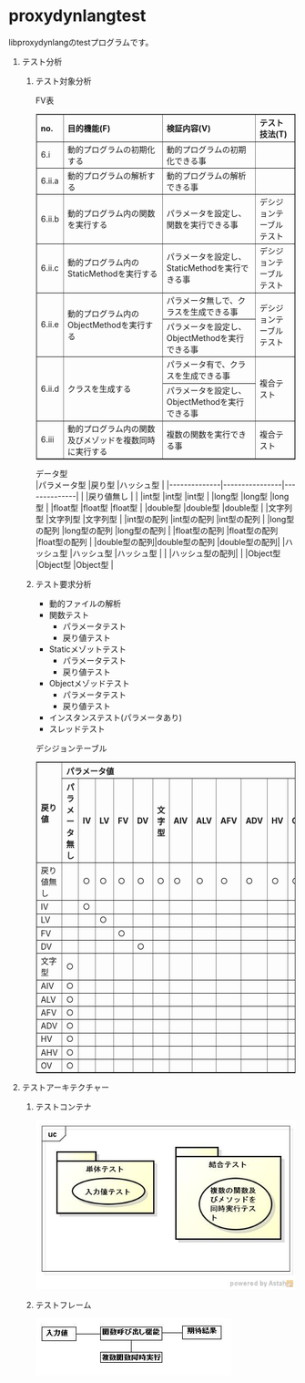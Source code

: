 proxydynlangtest
================
libproxydynlangのtestプログラムです。

1. テスト分析
    1. テスト対象分析
    
        FV表  
        
        <table border="1">
        <tr>
            <th>no.</th>
            <th>目的機能(F)</th>
            <th>検証内容(V)</th>
            <th>テスト技法(T)</th>
        </tr>
        <tr>
            <td>6.i</td>
            <td>動的プログラムの初期化する</td>
            <td>動的プログラムの初期化できる事</td>
            <td>　</td>
        </tr>
        <tr>
            <td>6.ii.a</td>
            <td>動的プログラムの解析する</td>
            <td>動的プログラムの解析できる事</td>
            <td>　</td>
        </tr>
        <tr>
            <td>6.ii.b</td>
            <td>動的プログラム内の関数を実行する</td>
            <td>パラメータを設定し、関数を実行できる事</td>
            <td>デシジョンテーブルテスト</td>
        </tr>
        <tr>
            <td>6.ii.c</td>
            <td>動的プログラム内のStaticMethodを実行する</td>
            <td>パラメータを設定し、StaticMethodを実行できる事</td>
            <td>デシジョンテーブルテスト</td>
        </tr>
        <tr>
            <td rowspan="2">6.ii.e</td>
            <td rowspan="2">動的プログラム内のObjectMethodを実行する</td>
            <td>パラメータ無しで、クラスを生成できる事</td>
            <td rowspan="2">デシジョンテーブルテスト</td>
        </tr>
        <tr>
            <td>パラメータを設定し、ObjectMethodを実行できる事</td>
        </tr>
        <tr>
            <td rowspan="2">6.ii.d</td>
            <td rowspan="2">クラスを生成する</td>
            <td>パラメータ有で、クラスを生成できる事</td>
            <td rowspan="2">複合テスト</td>
        </tr>
        <tr>
            <td>パラメータを設定し、ObjectMethodを実行できる事</td>
        </tr>
        <tr>
            <td>6.iii</td>
            <td>動的プログラム内の関数及びメゾッドを複数同時に実行する</td>
            <td>複数の関数を実行できる事</td>
            <td>複合テスト</td>
        </tr>
        </table>
    
        データ型  
        |パラメータ型  |戻り型          |ハッシュ型    |
        |--------------|----------------|--------------|
        |              |戻り値無し      |              |
        |int型         |int型           |int型         |
        |long型        |long型          |long型        |
        |float型       |float型         |float型       |
        |double型      |double型        |double型      |
        |文字列型      |文字列型        |文字列型      |
        |int型の配列   |int型の配列     |int型の配列   |
        |long型の配列  |long型の配列    |long型の配列  |
        |float型の配列 |float型の配列   |float型の配列 |
        |double型の配列|double型の配列  |double型の配列|
        |ハッシュ型    |ハッシュ型      |ハッシュ型    |
        |              |ハッシュ型の配列|              |
        |Object型      |Object型        |Object型      |
    
    1. テスト要求分析
        * 動的ファイルの解析
        * 関数テスト
          * パラメータテスト
          * 戻り値テスト
        * Staticメゾットテスト
          * パラメータテスト
          * 戻り値テスト
        * Objectメゾッドテスト
          * パラメータテスト
          * 戻り値テスト
        * インスタンステスト(パラメータあり)
        * スレッドテスト

        デシジョンテーブル  
        <table border="1">
        <tr>
            <th rowspan="2">戻り値</th>
            <th colspan="12">パラメータ値<th>
        </tr>
        <tr>
            <th>パラメータ無し</th>
            <th>IV</th>
            <th>LV</th>
            <th>FV</th>
            <th>DV</th>
            <th>文字型</th>
            <th>AIV</th>
            <th>ALV</th>
            <th>AFV</th>
            <th>ADV</th>
            <th>HV</th>
            <th>OV</th>
        </tr>
        <tr>
            <td>戻り値無し</td>
            <td><br/></td>
            <td>○</td>
            <td>○</td>
            <td>○</td>
            <td>○</td>
            <td>○</td>
            <td>○</td>
            <td>○</td>
            <td>○</td>
            <td>○</td>
            <td>○</td>
            <td>○</td>
        </tr>
        <tr>
            <td>IV</td>
            <td><br/></td>
            <td>○</td>
            <td><br/></td>
            <td><br/></td>
            <td><br/></td>
            <td><br/></td>
            <td><br/></td>
            <td><br/></td>
            <td><br/></td>
            <td><br/></td>
            <td><br/></td>
            <td><br/></td>
        </tr>
        <tr>
            <td>LV</td>
            <td><br/></td>
            <td><br/></td>
            <td>○</td>
            <td><br/></td>
            <td><br/></td>
            <td><br/></td>
            <td><br/></td>
            <td><br/></td>
            <td><br/></td>
            <td><br/></td>
            <td><br/></td>
            <td><br/></td>
        </tr>
        <tr>
            <td>FV</td>
            <td><br/></td>
            <td><br/></td>
            <td><br/></td>
            <td>○</td>
            <td><br/></td>
            <td><br/></td>
            <td><br/></td>
            <td><br/></td>
            <td><br/></td>
            <td><br/></td>
            <td><br/></td>
            <td><br/></td>
        </tr>
        <tr>
            <td>DV</td>
            <td><br/></td>
            <td><br/></td>
            <td><br/></td>
            <td><br/></td>
            <td>○</td>
            <td><br/></td>
            <td><br/></td>
            <td><br/></td>
            <td><br/></td>
            <td><br/></td>
            <td><br/></td>
            <td><br/></td>
        </tr>
        <tr>
            <td>文字型</td>
            <td>○</td>
            <td><br/></td>
            <td><br/></td>
            <td><br/></td>
            <td><br/></td>
            <td><br/></td>
            <td><br/></td>
            <td><br/></td>
            <td><br/></td>
            <td><br/></td>
            <td><br/></td>
            <td><br/></td>
        </tr>
        <tr>
            <td>AIV</td>
            <td>○</td>
            <td><br/></td>
            <td><br/></td>
            <td><br/></td>
            <td><br/></td>
            <td><br/></td>
            <td><br/></td>
            <td><br/></td>
            <td><br/></td>
            <td><br/></td>
            <td><br/></td>
            <td><br/></td>
        </tr>
        <tr>
            <td>ALV</td>
            <td>○</td>
            <td><br/></td>
            <td><br/></td>
            <td><br/></td>
            <td><br/></td>
            <td><br/></td>
            <td><br/></td>
            <td><br/></td>
            <td><br/></td>
            <td><br/></td>
            <td><br/></td>
            <td><br/></td>
        </tr>
        <tr>
            <td>AFV</td>
            <td>○</td>
            <td><br/></td>
            <td><br/></td>
            <td><br/></td>
            <td><br/></td>
            <td><br/></td>
            <td><br/></td>
            <td><br/></td>
            <td><br/></td>
            <td><br/></td>
            <td><br/></td>
            <td><br/></td>
        </tr>
        <tr>
            <td>ADV</td>
            <td>○</td>
            <td><br/></td>
            <td><br/></td>
            <td><br/></td>
            <td><br/></td>
            <td><br/></td>
            <td><br/></td>
            <td><br/></td>
            <td><br/></td>
            <td><br/></td>
            <td><br/></td>
            <td><br/></td>
        </tr>
        <tr>
            <td>HV</td>
            <td>○</td>
            <td><br/></td>
            <td><br/></td>
            <td><br/></td>
            <td><br/></td>
            <td><br/></td>
            <td><br/></td>
            <td><br/></td>
            <td><br/></td>
            <td><br/></td>
            <td><br/></td>
            <td><br/></td>
        </tr>
        <tr>
            <td>AHV</td>
            <td>○</td>
            <td><br/></td>
            <td><br/></td>
            <td><br/></td>
            <td><br/></td>
            <td><br/></td>
            <td><br/></td>
            <td><br/></td>
            <td><br/></td>
            <td><br/></td>
            <td><br/></td>
            <td><br/></td>
        </tr>
        <tr>
            <td>OV</td>
            <td>○</td>
            <td><br/></td>
            <td><br/></td>
            <td><br/></td>
            <td><br/></td>
            <td><br/></td>
            <td><br/></td>
            <td><br/></td>
            <td><br/></td>
            <td><br/></td>
            <td><br/></td>
            <td><br/></td>
        </tr>
        </table>




1. テストアーキテクチャー
    1. テストコンテナ
    
        ![](images/ucProxyDynLangTest.jpg)
    
    1. テストフレーム

        ![](images/testframe.jpg)

